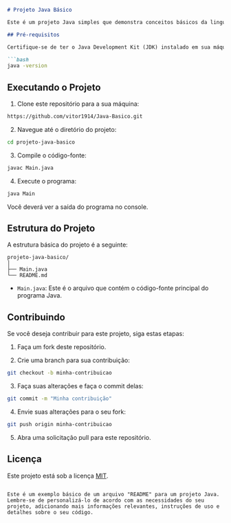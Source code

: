 ```markdown
# Projeto Java Básico

Este é um projeto Java simples que demonstra conceitos básicos da linguagem Java.

## Pré-requisitos

Certifique-se de ter o Java Development Kit (JDK) instalado em sua máquina. Você pode verificar a instalação do JDK executando o seguinte comando no terminal:

```bash
java -version
```

## Executando o Projeto

1. Clone este repositório para a sua máquina:

```bash
https://github.com/vitor1914/Java-Basico.git
```

2. Navegue até o diretório do projeto:

```bash
cd projeto-java-basico
```

3. Compile o código-fonte:

```bash
javac Main.java
```

4. Execute o programa:

```bash
java Main
```

Você deverá ver a saída do programa no console.

## Estrutura do Projeto

A estrutura básica do projeto é a seguinte:

```
projeto-java-basico/
│
├── Main.java
└── README.md
```

- `Main.java`: Este é o arquivo que contém o código-fonte principal do programa Java.

## Contribuindo

Se você deseja contribuir para este projeto, siga estas etapas:

1. Faça um fork deste repositório.

2. Crie uma branch para sua contribuição:

```bash
git checkout -b minha-contribuicao
```

3. Faça suas alterações e faça o commit delas:

```bash
git commit -m "Minha contribuição"
```

4. Envie suas alterações para o seu fork:

```bash
git push origin minha-contribuicao
```

5. Abra uma solicitação pull para este repositório.

## Licença

Este projeto está sob a licença [MIT](LICENSE).
```

Este é um exemplo básico de um arquivo "README" para um projeto Java. Lembre-se de personalizá-lo de acordo com as necessidades do seu projeto, adicionando mais informações relevantes, instruções de uso e detalhes sobre o seu código.

